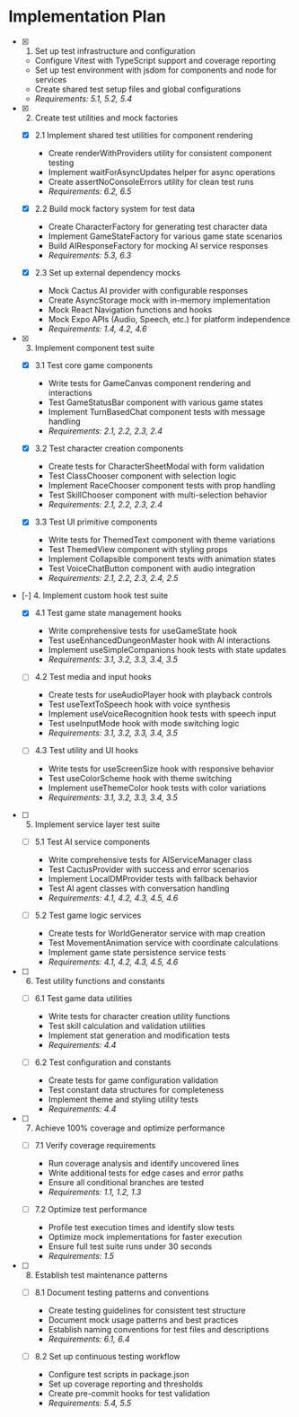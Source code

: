 # Implementation Plan

- [x] 1. Set up test infrastructure and configuration
  - Configure Vitest with TypeScript support and coverage reporting
  - Set up test environment with jsdom for components and node for services
  - Create shared test setup files and global configurations
  - _Requirements: 5.1, 5.2, 5.4_

- [x] 2. Create test utilities and mock factories
  - [x] 2.1 Implement shared test utilities for component rendering
    - Create renderWithProviders utility for consistent component testing
    - Implement waitForAsyncUpdates helper for async operations
    - Create assertNoConsoleErrors utility for clean test runs
    - _Requirements: 6.2, 6.5_

  - [x] 2.2 Build mock factory system for test data
    - Create CharacterFactory for generating test character data
    - Implement GameStateFactory for various game state scenarios
    - Build AIResponseFactory for mocking AI service responses
    - _Requirements: 5.3, 6.3_

  - [x] 2.3 Set up external dependency mocks
    - Mock Cactus AI provider with configurable responses
    - Create AsyncStorage mock with in-memory implementation
    - Mock React Navigation functions and hooks
    - Mock Expo APIs (Audio, Speech, etc.) for platform independence
    - _Requirements: 1.4, 4.2, 4.6_

- [x] 3. Implement component test suite
  - [x] 3.1 Test core game components
    - Write tests for GameCanvas component rendering and interactions
    - Test GameStatusBar component with various game states
    - Implement TurnBasedChat component tests with message handling
    - _Requirements: 2.1, 2.2, 2.3, 2.4_

  - [x] 3.2 Test character creation components
    - Create tests for CharacterSheetModal with form validation
    - Test ClassChooser component with selection logic
    - Implement RaceChooser component tests with prop handling
    - Test SkillChooser component with multi-selection behavior
    - _Requirements: 2.1, 2.2, 2.3, 2.4_

  - [x] 3.3 Test UI primitive components
    - Write tests for ThemedText component with theme variations
    - Test ThemedView component with styling props
    - Implement Collapsible component tests with animation states
    - Test VoiceChatButton component with audio integration
    - _Requirements: 2.1, 2.2, 2.3, 2.4, 2.5_

- [-] 4. Implement custom hook test suite
  - [x] 4.1 Test game state management hooks
    - Write comprehensive tests for useGameState hook
    - Test useEnhancedDungeonMaster hook with AI interactions
    - Implement useSimpleCompanions hook tests with state updates
    - _Requirements: 3.1, 3.2, 3.3, 3.4, 3.5_

  - [ ] 4.2 Test media and input hooks
    - Create tests for useAudioPlayer hook with playback controls
    - Test useTextToSpeech hook with voice synthesis
    - Implement useVoiceRecognition hook tests with speech input
    - Test useInputMode hook with mode switching logic
    - _Requirements: 3.1, 3.2, 3.3, 3.4, 3.5_

  - [ ] 4.3 Test utility and UI hooks
    - Write tests for useScreenSize hook with responsive behavior
    - Test useColorScheme hook with theme switching
    - Implement useThemeColor hook tests with color variations
    - _Requirements: 3.1, 3.2, 3.3, 3.4, 3.5_

- [ ] 5. Implement service layer test suite
  - [ ] 5.1 Test AI service components
    - Write comprehensive tests for AIServiceManager class
    - Test CactusProvider with success and error scenarios
    - Implement LocalDMProvider tests with fallback behavior
    - Test AI agent classes with conversation handling
    - _Requirements: 4.1, 4.2, 4.3, 4.5, 4.6_

  - [ ] 5.2 Test game logic services
    - Create tests for WorldGenerator service with map creation
    - Test MovementAnimation service with coordinate calculations
    - Implement game state persistence service tests
    - _Requirements: 4.1, 4.2, 4.3, 4.5, 4.6_

- [ ] 6. Test utility functions and constants
  - [ ] 6.1 Test game data utilities
    - Write tests for character creation utility functions
    - Test skill calculation and validation utilities
    - Implement stat generation and modification tests
    - _Requirements: 4.4_

  - [ ] 6.2 Test configuration and constants
    - Create tests for game configuration validation
    - Test constant data structures for completeness
    - Implement theme and styling utility tests
    - _Requirements: 4.4_

- [ ] 7. Achieve 100% coverage and optimize performance
  - [ ] 7.1 Verify coverage requirements
    - Run coverage analysis and identify uncovered lines
    - Write additional tests for edge cases and error paths
    - Ensure all conditional branches are tested
    - _Requirements: 1.1, 1.2, 1.3_

  - [ ] 7.2 Optimize test performance
    - Profile test execution times and identify slow tests
    - Optimize mock implementations for faster execution
    - Ensure full test suite runs under 30 seconds
    - _Requirements: 1.5_

- [ ] 8. Establish test maintenance patterns
  - [ ] 8.1 Document testing patterns and conventions
    - Create testing guidelines for consistent test structure
    - Document mock usage patterns and best practices
    - Establish naming conventions for test files and descriptions
    - _Requirements: 6.1, 6.4_

  - [ ] 8.2 Set up continuous testing workflow
    - Configure test scripts in package.json
    - Set up coverage reporting and thresholds
    - Create pre-commit hooks for test validation
    - _Requirements: 5.4, 5.5_
